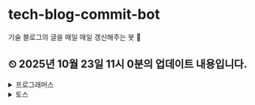 # tech-blog-commit-bot
기술 블로그의 글을 매일 매일 갱신해주는 봇 🤖
## ⏲ 2025년 10월 23일 11시 0분의 업데이트 내용입니다.
<details>
<summary>프로그래머스</summary>

## 🎃프로그래머스

---
- [[공지] 프로그래머스 블로그가 새롭게 단장했습니다!](https://prgms.tistory.com//232)

- ["저의 강점인 코딩테스트에 집중해 티빙에 합격했어요"-프로그래머스 2021 Dev-Matching을 통해 티빙의 백엔드 개발자로 합류한 석희님 이야기](https://prgms.tistory.com//176)

- [Hello World! 프로그래머스의 브랜드 키트를 소개합니다.](https://prgms.tistory.com//27)

- [개발자 머쓱이가 준비한 7가지 선물 : 새로워진 프로그래머스 브랜드키트를 소개합니다.](https://prgms.tistory.com//65)

- [프로그래머스를 통해 센드버드에 합류하게 된 길원님 이야기](https://prgms.tistory.com//123)

</details>
<details>
<summary>토스</summary>

## 🎃토스

---
- [가맹점은 변함없이, 결제창 시스템 전면 재작성하기 20년간 유지되어 온 PG의 레거시 결제창 시스템을, 변화에 유연하게 진화할 수 있는 새로운 결제 시스템으로 재탄생시킨 여정을 공유합니다. 2025년 10월 22일 · 황성우](https://toss.tech/article/payments-legacy-2)

- [20년 레거시를 넘어 미래를 준비하는 시스템 만들기 결제 산업 혁신을 꿈꾸며 출발한 토스페이먼츠. 하지만 그 시작점은 20년 된 레거시 시스템이었습니다. 어떻게 레거시 결제 시스템 개편을 이루어 냈을까요? 2025년 10월 16일 · 하태호](https://toss.tech/article/payments-legacy-1)

- [진짜 A/B 테스트: 토스의 푸시 생태계를 데이터로 재설계한 방법 토스가 데이터를 바탕으로 의사결정을 내리는 과정 속에서, 데이터 분석가가 어떻게 토스의 푸시 생태계를 재설계 했는지 알려드려요. 2025년 10월 1일 · 고은솔](https://toss.tech/article/data-analyst-ab-test)

- [멈춰있던 PG의 시간, 토스페이먼츠가 다시 흐르게 합니다 토스페이먼츠 엔지니어들이 지난 몇 년 간 쏟아부은 치열한 고민과 노력을 기록한 시리즈를 소개합니다. 2025년 9월 30일 · 하태호](https://toss.tech/article/payments-legacy-intro)

- [토스증권의 수 천개 실시간 데이터 파이프라인 운영방법 #2: MSA 환경 Observability 높이기 Kafka Broker request log를 활용해서 서비스 간 의존성 파악하기 2025년 9월 19일](https://toss.tech/article/MSA-observability)

- [토스증권 Iceberg 적용기 #1: CDC 환경은 왜 제대로 동작하지 않을까? CDC를 Iceberg에 어떻게 안전하게 적재할 수 있는지에 초점을 맞춰, 우리가 마주했던 문제와 원칙들을 공유합니다. 2025년 9월 10일 · 김용우](https://toss.tech/article/iceberg-cdc-1)

- [1,000만 명이 들어와도 999만 명이 나가는 문제, 어떻게 해결했을까 | 언더커버 사일로 비하인드 5화: 계좌 사일로 '미완성'을 완성하고 싶어 하는 욕망을 파고들다 2025년 9월 2일 · 배효진/김태성](https://toss.tech/article/undercover-silo-6)

- [토스 피플 : 새로운 길을 만들 땐 내 선택을 믿는다 B2B부터 광고, 이제는 돈을 들이지 않고 유저를 모으는 전략까지. 전혀 다른 듯 보이지만, 이 모든 길에는 공통점이 있어요. 바로, 없던 길을 스스로 만들어왔다는 것. Product Designer 현정님의 이야기를 들려드려요. 2025년 8월 28일 · 이현정](https://toss.tech/article/tosspeople_hyunjung)

- [토스 피플: 50살, 엔지니어로 살아남는 법 90년대 게임 개발자로 시작해, 글로벌 회사와 창업을 거쳐 Toss USA에 합류하신 Diko님의 이야기를 들려드려요. 2025년 8월 28일 · 고동일(Diko Ko)](https://toss.tech/article/tosspeople-diko)

- [신용대출 찾기 서비스 제휴사 Mock 서버 개발기 #2 대출 연동 테스트의 안정성과 효율성을 극대화하는 mock 서버 개발기의 후속 내용을 공유합니다. 2025년 8월 27일 · 류경린](https://toss.tech/article/credit-loan-partner-mock-server-2)

- [성공이 가장 큰 위기일 때, 문제 없는 서비스 성장시키기 | 언더커버 사일로 비하인드 4화: 고양이 사일로 토스에선 18번 실패가 평균입니다 2025년 8월 25일 · 김서연/김태성](https://toss.tech/article/undercover-silo-5)

- [“왜 아무도 에러 메시지를 읽지 않을까?” | 언더커버 사일로 비하인드 3화: 페이스페이 사일로 가장 편리하지만 가장 낯선 기술, 사용자의 마음을 얻기 위한 여정 2025년 8월 18일 · 박세진/김태성](https://toss.tech/article/undercover-silo-4)

- [토스가 다양한 ML 모델을 만드는 법: Feature Store & Trainkit 토스의 사내 Feature Store와 학습 파이프라인 자동화를 위한 도구 Trainkit을 소개합니다. 2025년 8월 14일 · 우종호/송석현](https://toss.tech/article/feature-store-trainkit)

- [귀로 듣는 챗봇의 탄생 | 접근성 업무일지 #3 스크린리더 사용자에게도 챗봇 흐름이 자연스럽게 느껴지게 하기 위해 고민한 4가지 포인트를 알려드려요. 2025년 8월 13일 · 손연지](https://toss.tech/article/38743)

- [토스의 접근성 문서 A11y Fundamentals 을 소개합니다 (오픈 기념 이벤트 ~9/10) '접근성은 어려운 것' 이라고 느끼는 분들을 위해 실무에서 바로 적용할 수 있는 접근성의 핵심 개념과 실수하기 쉬운 패턴을 알려주는 문서, A11y Fundamentals 을 소개합니다. 2025년 8월 13일 · 강민우](https://toss.tech/article/A11y_Fundamentals)

- [토스증권의 수천 개 실시간 데이터 파이프라인 운영방법 #1: Visualize Lineage 토스증권의 실시간 데이터 파이프라인을 대규모로 구성하고 운영해 온 경험을 소개합니다. 2025년 8월 11일 · 강병수](https://toss.tech/article/toss-securities-visualize-lineage)

- [“토스 참 쪼잔하다”는 유저 말에 1억을 태운 이유 | 언더커버 사일로 비하인드 2화: 만보기 사일로 어떻게 실패한 실험은 최고의 교과서가 되었나 2025년 7월 21일 · 박세진/김태성](https://toss.tech/article/undercover-silo-3)

- [시각 정보를 소리로 번역하는 법 - 시각장애인을 위한 얼굴 인증 개선기 | 접근성 업무일지 #2 프로그레스 바 같은 시각적인 정보를 어떻게 소리로 잘 전달할 수 있을까요? 시각장애인을 위한 사용 경험을 설계할 때 고려해야할 지점을 알려드릴게요. 2025년 7월 18일 · 유니버셜디자인팀](https://toss.tech/article/accessibility_face)

- [“AI가 문제 냈어요?” 출제자 PO가 직접 답해드립니다 | 언더커버 사일로 비하인드 1화: 인플로우 사일로 서바이벌 게임으로 재구성한 토스의 실제 비즈니스 문제들 2025년 7월 17일 · 조성은/김태성](https://toss.tech/article/undercover-silo-2)

- [‘러닝 쉐어’의 새로운 실험, 토스가 두뇌 서바이벌을 만든 이유 ‘누구나 토스처럼 일할 수 있는가?’ 이 질문을 증명할 단 하나의 도전, 〈언더커버 사일로〉. 2025년 7월 16일 · 김태성](https://toss.tech/article/undercover-silo-1)

</details>
